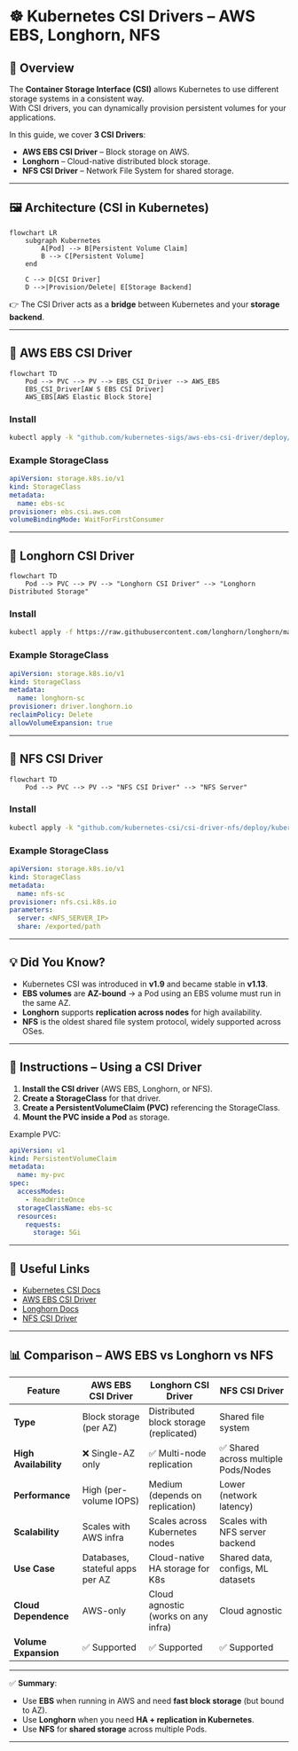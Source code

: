 
# ☸️ Kubernetes CSI Drivers – AWS EBS, Longhorn, NFS

## 📘 Overview
The **Container Storage Interface (CSI)** allows Kubernetes to use different storage systems in a consistent way.  
With CSI drivers, you can dynamically provision persistent volumes for your applications.

In this guide, we cover **3 CSI Drivers**:
- **AWS EBS CSI Driver** – Block storage on AWS.
- **Longhorn** – Cloud-native distributed block storage.
- **NFS CSI Driver** – Network File System for shared storage.

---

## 🖼️ Architecture (CSI in Kubernetes)

```mermaid
flowchart LR
    subgraph Kubernetes
        A[Pod] --> B[Persistent Volume Claim]
        B --> C[Persistent Volume]
    end

    C --> D[CSI Driver]
    D -->|Provision/Delete| E[Storage Backend]
````

👉 The CSI Driver acts as a **bridge** between Kubernetes and your **storage backend**.

---

## 🔹 AWS EBS CSI Driver

```mermaid
flowchart TD
    Pod --> PVC --> PV --> EBS_CSI_Driver --> AWS_EBS
    EBS_CSI_Driver[AW S EBS CSI Driver]
    AWS_EBS[AWS Elastic Block Store]
```

### Install

```sh
kubectl apply -k "github.com/kubernetes-sigs/aws-ebs-csi-driver/deploy/kubernetes/overlays/stable/ecr/?ref=release-1.36"
```

### Example StorageClass

```yaml
apiVersion: storage.k8s.io/v1
kind: StorageClass
metadata:
  name: ebs-sc
provisioner: ebs.csi.aws.com
volumeBindingMode: WaitForFirstConsumer
```

---

## 🔹 Longhorn CSI Driver

```mermaid
flowchart TD
    Pod --> PVC --> PV --> "Longhorn CSI Driver" --> "Longhorn Distributed Storage"
```

### Install

```sh
kubectl apply -f https://raw.githubusercontent.com/longhorn/longhorn/master/deploy/longhorn.yaml
```

### Example StorageClass

```yaml
apiVersion: storage.k8s.io/v1
kind: StorageClass
metadata:
  name: longhorn-sc
provisioner: driver.longhorn.io
reclaimPolicy: Delete
allowVolumeExpansion: true
```

---

## 🔹 NFS CSI Driver

```mermaid
flowchart TD
    Pod --> PVC --> PV --> "NFS CSI Driver" --> "NFS Server"
```

### Install

```sh
kubectl apply -k "github.com/kubernetes-csi/csi-driver-nfs/deploy/kubernetes/overlays/stable"
```

### Example StorageClass

```yaml
apiVersion: storage.k8s.io/v1
kind: StorageClass
metadata:
  name: nfs-sc
provisioner: nfs.csi.k8s.io
parameters:
  server: <NFS_SERVER_IP>
  share: /exported/path
```

---

## 💡 Did You Know?

* Kubernetes CSI was introduced in **v1.9** and became stable in **v1.13**.
* **EBS volumes** are **AZ-bound** → a Pod using an EBS volume must run in the same AZ.
* **Longhorn** supports **replication across nodes** for high availability.
* **NFS** is the oldest shared file system protocol, widely supported across OSes.

---

## 🚀 Instructions – Using a CSI Driver

1. **Install the CSI driver** (AWS EBS, Longhorn, or NFS).
2. **Create a StorageClass** for that driver.
3. **Create a PersistentVolumeClaim (PVC)** referencing the StorageClass.
4. **Mount the PVC inside a Pod** as storage.

Example PVC:

```yaml
apiVersion: v1
kind: PersistentVolumeClaim
metadata:
  name: my-pvc
spec:
  accessModes:
    - ReadWriteOnce
  storageClassName: ebs-sc
  resources:
    requests:
      storage: 5Gi
```

---

## 🔗 Useful Links

* [Kubernetes CSI Docs](https://kubernetes-csi.github.io/docs/)
* [AWS EBS CSI Driver](https://github.com/kubernetes-sigs/aws-ebs-csi-driver)
* [Longhorn Docs](https://longhorn.io/docs/)
* [NFS CSI Driver](https://github.com/kubernetes-csi/csi-driver-nfs)

---


## 📊 Comparison – AWS EBS vs Longhorn vs NFS

| Feature              | AWS EBS CSI Driver                  | Longhorn CSI Driver                         | NFS CSI Driver                          |
|----------------------|-------------------------------------|---------------------------------------------|-----------------------------------------|
| **Type**             | Block storage (per AZ)              | Distributed block storage (replicated)       | Shared file system                      |
| **High Availability**| ❌ Single-AZ only                   | ✅ Multi-node replication                   | ✅ Shared across multiple Pods/Nodes    |
| **Performance**      | High (per-volume IOPS)              | Medium (depends on replication)             | Lower (network latency)                 |
| **Scalability**      | Scales with AWS infra               | Scales across Kubernetes nodes              | Scales with NFS server backend          |
| **Use Case**         | Databases, stateful apps per AZ     | Cloud-native HA storage for K8s             | Shared data, configs, ML datasets       |
| **Cloud Dependence** | AWS-only                            | Cloud agnostic (works on any infra)         | Cloud agnostic                          |
| **Volume Expansion** | ✅ Supported                        | ✅ Supported                                | ✅ Supported                            |

---

✅ **Summary**:  
- Use **EBS** when running in AWS and need **fast block storage** (but bound to AZ).  
- Use **Longhorn** when you need **HA + replication in Kubernetes**.  
- Use **NFS** for **shared storage** across multiple Pods.  

---

